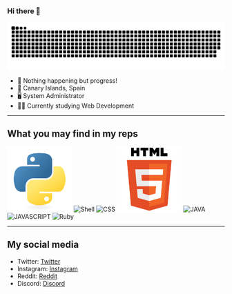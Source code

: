 ### Hi there 👋

![GitHub Snake](https://github.com/ElPayo/ElPayo/blob/output/github-contribution-grid-snake.svg)

+ 🚀 Nothing happening but progress!
+ 🌴 Canary Islands, Spain 
+ 🖥️ System Administrator
+ 🧑‍💻 Currently studying Web Development 

----
## What you may find in my reps

<img src="https://raw.githubusercontent.com/devicons/devicon/master/icons/python/python-original.svg" alt="Python" width=150px></img>
<img src="https://w7.pngwing.com/pngs/48/567/png-transparent-bash-shell-script-command-line-interface-z-shell-shell-rectangle-logo-commandline-interface.png" alt="Shell" width=150px></img>
<img src="https://w7.pngwing.com/pngs/4/808/png-transparent-css3-css3-logo-logo-language-programming-language-css-3d-icon.png" alt="CSS" width=150px></img>
<img src="https://raw.githubusercontent.com/devicons/devicon/master/icons/html5/html5-original-wordmark.svg" alt="HTML5" width=150px></img>
<img src="https://encrypted-tbn0.gstatic.com/images?q=tbn:ANd9GcTSGoUuU7hPFF1FpdbYDJsyCym1Z5alNpWyKfDWMUGNJ6u9eRwazV4OfU6jzj7jMLdlM5o&usqp=CAU" alt="JAVA" width=150px></img>
<img src="https://cdn.iconscout.com/icon/free/png-128/javascript-3629449-3031512.png" alt="JAVASCRIPT" width=150px></img>
<img src="https://www.clipartmax.com/png/middle/109-1092067_ruby-logo-png-ruby-icon.png" alt="Ruby" width=150px></img>

----
## My social media

+ Twitter: [Twitter](https://twitter.com/El_Payo_)
+ Instagram: [Instagram](https://www.instagram.com/el__payo__/)
+ Reddit: [Reddit](https://www.reddit.com/user/pay1sus)
+ Discord: [Discord](https://discord.com/users/501468024281366528)
